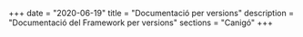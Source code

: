 +++
date        = "2020-06-19"
title       = "Documentació per versions"
description = "Documentació del Framework per versions"
sections    = "Canigó"
+++